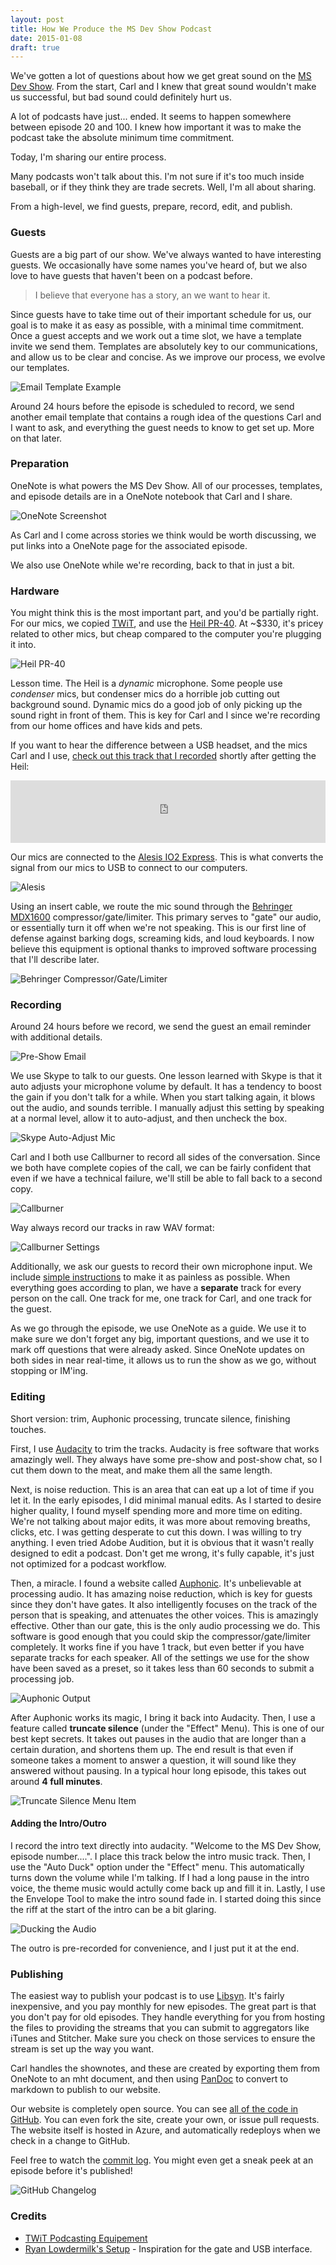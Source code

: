```yaml
---
layout: post
title: How We Produce the MS Dev Show Podcast
date: 2015-01-08
draft: true
---
```


We've gotten a lot of questions about how we get great sound on the [MS Dev Show](http://msdevshow.com). From the start, Carl and I knew that great sound wouldn't make us successful, but bad sound could definitely hurt us.

A lot of podcasts have just... ended. It seems to happen somewhere between episode 20 and 100. I knew how important it was to make the podcast take the absolute minimum time commitment.

Today, I'm sharing our entire process.

Many podcasts won't talk about this. I'm not sure if it's too much inside baseball, or if they think they are trade secrets. Well, I'm all about sharing.

From a high-level, we find guests, prepare, record, edit, and publish.

### Guests

Guests are a big part of our show. We've always wanted to have interesting guests. We occasionally have some names you've heard of, but we also love to have guests that haven't been on a podcast before.

>I believe that everyone has a story, an we want to hear it.

Since guests have to take time out of their important schedule for us, our goal is to make it as easy as possible, with a minimal time commitment. Once a guest accepts and we work out a time slot, we have a template invite we send them. Templates are absolutely key to our communications, and allow us to be clear and concise. As we improve our process, we evolve our templates.

![Email Template Example](email-template.png)

Around 24 hours before the episode is scheduled to record, we send another email template that contains a rough idea of the questions Carl and I want to ask, and everything the guest needs to know to get set up. More on that later.

### Preparation

OneNote is what powers the MS Dev Show. All of our processes, templates, and episode details are in a OneNote notebook that Carl and I share.

![OneNote Screenshot](onenote.gif)

As Carl and I come across stories we think would be worth discussing, we put links into a OneNote page for the associated episode.

We also use OneNote while we're recording, back to that in just a bit.

### Hardware

You might think this is the most important part, and you'd be partially right. For our mics, we copied [TWiT](http://twit.tv/), and use the [Heil PR-40](http://www.amazon.com/gp/product/B00PQYBRNY?tag=ytechie-20). At ~$330, it's pricey related to other mics, but cheap compared to the computer you're plugging it into.

![Heil PR-40](heil-pr-40.jpg)

Lesson time. The Heil is a *dynamic* microphone. Some people use *condenser* mics, but condenser mics do a horrible job cutting out background sound. Dynamic mics do a good job of only picking up the sound right in front of them. This is key for Carl and I since we're recording from our home offices and have kids and pets.

If you want to hear the difference between a USB headset, and the mics Carl and I use, [check out this track that I recorded](https://soundcloud.com/ytechie/headset-vs-heil-pr40-sound-check) shortly after getting the Heil:

<iframe width="100%" height="100" scrolling="no" frameborder="no" src="https://w.soundcloud.com/player/?url=https%3A//api.soundcloud.com/tracks/146244818&amp;auto_play=false&amp;hide_related=false&amp;show_comments=false&amp;show_user=true&amp;show_reposts=false&amp;visual=false"></iframe>

Our mics are connected to the [Alesis IO2 Express](http://www.amazon.com/gp/product/B003HR30FU/?tag=ytechie-20). This is what converts the signal from our mics to USB to connect to our computers.

![Alesis](alesis-interface.jpg)

Using an insert cable, we route the mic sound through the [Behringer MDX1600](http://www.amazon.com/gp/product/B0002E4ZJ6/?tag=ytechie-20) compressor/gate/limiter. This primary serves to "gate" our audio, or essentially turn it off when we're not speaking. This is our first line of defense against barking dogs, screaming kids, and loud keyboards. I now believe this equipment is optional thanks to improved software processing that I'll describe later.

![Behringer Compressor/Gate/Limiter](behringer-gate.jpg)

### Recording

Around 24 hours before we record, we send the guest an email reminder with additional details.

![Pre-Show Email](pre-show-email.gif)

We use Skype to talk to our guests. One lesson learned with Skype is that it auto adjusts your microphone volume by default. It has a tendency to boost the  gain if you don't talk for a while. When you start talking again, it blows out the audio, and sounds terrible. I manually adjust this setting by speaking at a normal level, allow it to auto-adjust, and then uncheck the box.

![Skype Auto-Adjust Mic](skype-auto-adjust.gif)

Carl and I both use Callburner to record all sides of the conversation. Since we both have complete copies of the call, we can be fairly confident that even if we have a technical failure, we'll still be able to fall back to a second copy.

![Callburner](callburner.png)

Way always record our tracks in raw WAV format:

![Callburner Settings](callburner-settings.png)

Additionally, we ask our guests to record their own microphone input. We include [simple instructions](http://msdevshow.com/guest/) to make it as painless as possible. When everything goes according to plan, we have a **separate** track for every person on the call. One track for me, one track for Carl, and one track for the guest.

As we go through the episode, we use OneNote as a guide. We use it to make sure we don't forget any big, important questions, and we use it to mark off questions that were already asked. Since OneNote updates on both sides in near real-time, it allows us to run the show as we go, without stopping or IM'ing.

### Editing

Short version: trim, Auphonic processing, truncate silence, finishing touches.

First, I use [Audacity](http://audacity.sourceforge.net/) to trim the tracks. Audacity is free software that works amazingly well. They always have some pre-show and post-show chat, so I cut them down to the meat, and make them all the same length.

Next, is noise reduction. This is an area that can eat up a lot of time if you let it. In the early episodes, I did minimal manual edits. As I started to desire higher quality, I found myself spending more and more time on editing. We're not talking about major edits, it was more about removing breaths, clicks, etc. I was getting desperate to cut this down. I was willing to try anything. I even tried Adobe Audition, but it is obvious that it wasn't really designed to edit a podcast. Don't get me wrong, it's fully capable, it's just not optimized for a podcast workflow.

Then, a miracle. I found a website called [Auphonic](https://auphonic.com/). It's unbelievable at processing audio. It has amazing noise reduction, which is key for guests since they don't have gates. It also intelligently focuses on the track of the person that is speaking, and attenuates the other voices. This is amazingly effective. Other than our gate, this is the only audio processing we do. This software is good enough that you could skip the compressor/gate/limiter completely. It works fine if you have 1 track, but even better if you have separate tracks for each speaker. All of the settings we use for the show have been saved as a preset, so it takes less than 60 seconds to submit a processing job.

![Auphonic Output](auphonic-output.gif)

After Auphonic works its magic, I bring it back into Audacity. Then, I use a feature called **truncate silence** (under the "Effect" Menu). This is one of our best kept secrets. It takes out pauses in the audio that are longer than a certain duration, and shortens them up. The end result is that even if someone takes a moment to answer a question, it will sound like they answered without pausing. In a typical hour long episode, this takes out around **4 full minutes**.

![Truncate Silence Menu Item](truncate-silence-menu-option.png)

#### Adding the Intro/Outro

I record the intro text directly into audacity. "Welcome to the MS Dev Show, episode number....". I place this track below the intro music track. Then, I use the "Auto Duck" option under the "Effect" menu. This automatically turns down the volume while I'm talking. If I had a long pause in the intro voice, the theme music would actully come back up and fill it in. Lastly, I use the Envelope Tool to make the intro sound fade in. I started doing this since the riff at the start of the intro can be a bit glaring.

![Ducking the Audio](theme-and-intro-text.png)

The outro is pre-recorded for convenience, and I just put it at the end.

### Publishing

The easiest way to publish your podcast is to use [Libsyn](https://www.libsyn.com/). It's fairly inexpensive, and you pay monthly for new episodes. The great part is that you don't pay for old episodes. They handle everything for you from hosting the files to providing the streams that you can submit to aggregators like iTunes and Stitcher. Make sure you check on those services to ensure the stream is set up the way you want.

Carl handles the shownotes, and these are created by exporting them from OneNote to an mht document, and then using [PanDoc](http://johnmacfarlane.net/pandoc/) to convert to markdown to publish to our website.

Our website is completely open source. You can see [all of the code in GitHub](https://github.com/ytechie/msdevshow). You can even fork the site, create your own, or issue pull requests. The website itself is hosted in Azure, and automatically redeploys when we check in a change to GitHub.

Feel free to watch the [commit log](https://github.com/ytechie/msdevshow/commits/master). You might even get a sneak peek at an episode before it's published!

![GitHub Changelog](github-log.gif)

### Credits

* [TWiT Podcasting Equipement](http://twit.tv/podcastequipment)
* [Ryan Lowdermilk's Setup](http://ryanlowdermilk.com/2012/08/the-secret-behind-exceptional-podcast-audio/) - Inspiration for the gate and USB interface.